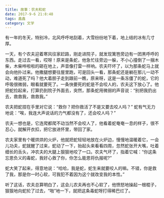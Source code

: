 ```yaml
---
title: 故事：农夫和蛇
date: 2017-9-6 21:8:48
tags: 鑫鑫
category: 文学
---
```

有一年的冬天，特别冷，北风呼呼地刮着，大雪纷纷地下着，地上结的冰有几寸厚。

一天，有个农夫迎着寒风往家赶路，刚走进院子，就发现篱笆旁边有一团黑呼呼的东西。走过去一看，哎呀！原来是条蛇，他急忙往旁边一躲，不小心撞倒了一捆木柴，木柴哗啦啦的砸在地上，声音像打雷一样响。农夫吓坏了，以为那条蛇马上就会向他扑过来。他撒腿想要往屋里跑，可是回头一看，那条蛇还是躺在那儿一动不动，难道死了吗？他大着胆子走到跟前一瞧，原来呀，这是一条冻僵了的蛇，它的呼吸很微弱，眼看就要死了。一条快要死的蛇是不会咬人的，农夫这下放心了。他把蛇捡起来，打算扔到院子外面去，突然，那条蛇用微弱的声音说：“别把我扔出去，救救我，救救我。”

农夫把蛇捏在手里对它说：“救你？把你救活了不是又要去咬人吗？” 蛇有气无力地说：“唉，我连大声说话的力气都没有了，还会咬人吗？”

农夫一想也是，它连爬都爬不动当然不会咬人了，他看着蛇奄奄一息的样子，很不忍心，就解开衣扣，把它放进怀里，带回了家。

农夫家里有个暖烘烘的火炉，他就把蛇轻轻地放在火炉边，慢慢地温暖着它，一会儿功夫，蛇就醒了过来，蛇动了一下，抬起头来看看四周，忽然蛇张开大嘴，吐着细长的舌头，冲农夫的大腿上狠狠地咬了一口。农夫气坏了，指着它喊：“你这条忘恩负义的毒蛇，我好心救了你，你怎么能恩将仇报呢?”

蛇大笑了起来，得意地说：“哈哈，我是蛇，蛇生来就要咬人的嘛。不错，你是救了我，那是你一时心软，可我犯不着因为这个就改变我的本性。”

听了这话，农夫总算明白了，这会儿农夫再也不心软了，他愤怒地操起一根棍子，狠狠地向蛇抡了过去，“啪”地一下，就把这条毒蛇呀打得稀巴烂了。